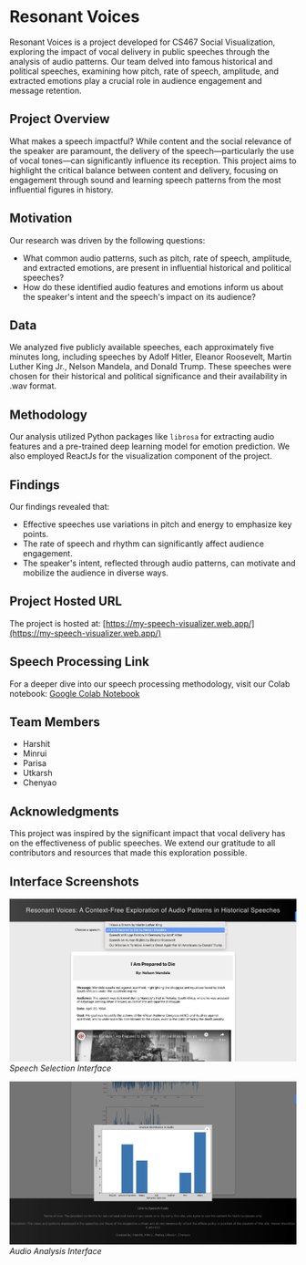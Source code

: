 # Resonant Voices

Resonant Voices is a project developed for CS467 Social Visualization, exploring the impact of vocal delivery in public speeches through the analysis of audio patterns. Our team delved into famous historical and political speeches, examining how pitch, rate of speech, amplitude, and extracted emotions play a crucial role in audience engagement and message retention.

## Project Overview

What makes a speech impactful? While content and the social relevance of the speaker are paramount, the delivery of the speech—particularly the use of vocal tones—can significantly influence its reception. This project aims to highlight the critical balance between content and delivery, focusing on engagement through sound and learning speech patterns from the most influential figures in history.

## Motivation

Our research was driven by the following questions:

- What common audio patterns, such as pitch, rate of speech, amplitude, and extracted emotions, are present in influential historical and political speeches?
- How do these identified audio features and emotions inform us about the speaker's intent and the speech's impact on its audience?

## Data

We analyzed five publicly available speeches, each approximately five minutes long, including speeches by Adolf Hitler, Eleanor Roosevelt, Martin Luther King Jr., Nelson Mandela, and Donald Trump. These speeches were chosen for their historical and political significance and their availability in .wav format.

## Methodology

Our analysis utilized Python packages like `librosa` for extracting audio features and a pre-trained deep learning model for emotion prediction. We also employed ReactJs for the visualization component of the project.

## Findings

Our findings revealed that:

- Effective speeches use variations in pitch and energy to emphasize key points.
- The rate of speech and rhythm can significantly affect audience engagement.
- The speaker's intent, reflected through audio patterns, can motivate and mobilize the audience in diverse ways.

## Project Hosted URL

The project is hosted at: [https://my-speech-visualizer.web.app/](https://my-speech-visualizer.web.app/)

## Speech Processing Link

For a deeper dive into our speech processing methodology, visit our Colab notebook: [Google Colab Notebook](https://colab.research.google.com/drive/1qMy2Dn9N6lBvweNyd0U3v1CqVsIPHm8K?usp=sharing)

## Team Members

- Harshit
- Minrui
- Parisa
- Utkarsh
- Chenyao

## Acknowledgments

This project was inspired by the significant impact that vocal delivery has on the effectiveness of public speeches. We extend our gratitude to all contributors and resources that made this exploration possible.

## Interface Screenshots

![Speech Selection Interface](./public/images/speech-selection-interface.png)
*Speech Selection Interface*

![Audio Analysis Interface](./public/images/audio-analysis-interface.png)
*Audio Analysis Interface*



